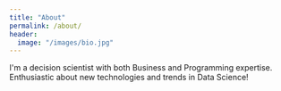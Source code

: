 ```yaml
---
title: "About"
permalink: /about/
header:
  image: "/images/bio.jpg"
---
```



 I'm a decision scientist with both Business and Programming expertise.
 Enthusiastic about new technologies and trends in Data Science!
 
